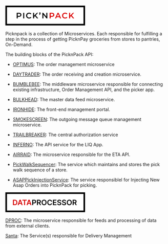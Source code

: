 ![PicknPack](https://github.com/SA-Software-House-Mossel/.github/blob/main/profile/mdLogo.png?raw=true "PicknPack")

Picknpack is a collection of Microservices. Each responsible for fulfilling a step in the process of getting PicknPay groceries from stores to pantries, On-Demand.

The building blocks of the PicknPack API:

- [OPTIMUS](https://github.com/SA-Software-House-Mossel/Optimus/pulls): The order management microservice

- [DAYTRADER](https://github.com/SA-Software-House-Mossel/Daytrader/pulls): The order receiving and creation microservice.

- [BUMBLEBEE](https://github.com/SA-Software-House-Mossel/Bumblebee/pulls): The middleware microservice responsible for connecting existing infrastructure, Order Management API, and the picker app.

- [BULKHEAD](https://github.com/SA-Software-House-Mossel/Bulkhead/pulls): The master data feed microservice.

- [IRONHIDE](https://github.com/SA-Software-House-Mossel/Ironhide/pulls): The front-end management portal.

- [SMOKESCREEN](https://github.com/SA-Software-House-Mossel/Smokescreen/pulls): The outgoing message queue management microservice.

- [TRAILBREAKER](https://github.com/SA-Software-House-Mossel/Trailbreaker/pulls): The central authorization service

- [INFERNO](https://github.com/SA-Software-House-Mossel/Inferno/pulls): The API service for the LIQ App.

- [AIRRAID](https://github.com/SA-Software-House-Mossel/AirRaid-Nodejs/pulls): The microservice responsible for the ETA API.

- [PickWalkSequencer](https://github.com/SA-Software-House-Mossel/PickWalkSequencer/pulls): The service which maintains and stores the pick walk sequence of a store.

- [ASAPPickInjectionService](https://github.com/SA-Software-House-Mossel/AsapPickInjectionService/pulls): The service responsiblel for Injecting New Asap Orders into PicknPack for picking.

![PicknPack](https://github.com/SA-Software-House-Mossel/.github/blob/main/profile/dproc.png?raw=true "PicknPack")

[DPROC](https://github.com/SA-Software-House-Mossel/Data-Processor/pulls): The microservice responsible for feeds and processing of data from external clients.

[Santa](https://github.com/SA-Software-House-Mossel/Santa/pulls): The Service(s) responsible for Delivery Management
